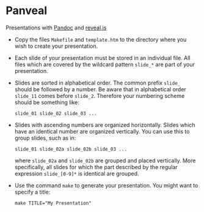 # Panveal
Presentations with [Pandoc](https://pandoc.org/)
and [reveal.js](https://revealjs.com/)

* Copy the files `Makefile` and `template.htm`
  to the directory where you wish to create your presentation.

* Each slide of your presentation must be stored in an individual file.
  All files which are covered by the wildcard pattern `slide_*`
  are part of your presentation.

* Slides are sorted in alphabetical order.
  The common prefix `slide_` should be followed by a number.
  Be aware that in alphabetical order `slide_11` comes before `slide_2`.
  Therefore your numbering scheme should be something like:
  ```
  slide_01 slide_02 slide_03 ...
  ```

* Slides with ascending numbers are organized horizontally.
  Slides which have an identical number are organized vertically.
  You can use this to group slides, such as in:
  ```
  slide_01 slide_02a slide_02b slide_03 ...
  ```
  where `slide_02a` and `slide_02b` are grouped and placed vertically.
  More specifically, all slides for which the part
  described by the regular expression `slide_[0-9]*` is identical are grouped.

* Use the command `make` to generate your presentation.
  You might want to specify a title:
  ```
  make TITLE="My Presentation"
  ```
